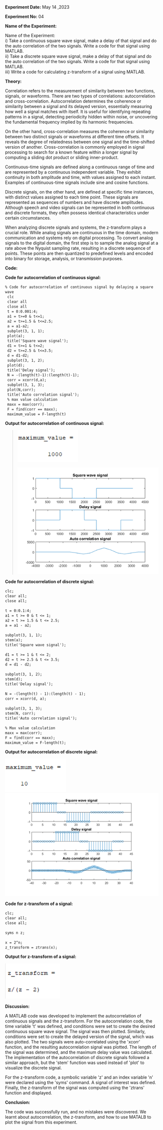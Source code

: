
**Experiment Date:** May 14 ,2023

**Experiment No:** 04

**Name of the Experiment:**

Name of the Experiment:<br>
i) Take a continuous square wave signal, make a delay of that signal and do the auto correlation of the two signals. Write a code for that signal using MATLAB. <br>
ii) Take a discrete square wave signal, make a delay of that signal and do the auto correlation of the two signals. Write a code for that signal using MATLAB. <br>
iii) Write a code for calculating z-transform of a signal using MATLAB.

**Theory:**

Correlation refers to the measurement of similarity between two
functions, signals, or waveforms. There are two types of correlations:
autocorrelation and cross-correlation. Autocorrelation determines the
coherence or similarity between a signal and its delayed version,
essentially measuring how well a signal matches with itself. It is
useful for identifying repeating patterns in a signal, detecting
periodicity hidden within noise, or uncovering the fundamental frequency
implied by its harmonic frequencies.

On the other hand, cross-correlation measures the coherence or
similarity between two distinct signals or waveforms at different time
offsets. It reveals the degree of relatedness between one signal and the
time-shifted version of another. Cross-correlation is commonly employed
in signal processing to search for a known feature within a longer
signal by computing a sliding dot product or sliding inner-product.

Continuous-time signals are defined along a continuous range of time and
are represented by a continuous independent variable. They exhibit
continuity in both amplitude and time, with values assigned to each
instant. Examples of continuous-time signals include sine and cosine
functions.

Discrete signals, on the other hand, are defined at specific time
instances, with distinct values assigned to each time point. These
signals are represented as sequences of numbers and have discrete
amplitudes. Although speech and video signals can be represented in both
continuous and discrete formats, they often possess identical
characteristics under certain circumstances.

When analyzing discrete signals and systems, the z-transform plays a
crucial role. While analog signals are continuous in the time domain,
modern communication and systems rely on digital processing. To convert
analog signals to the digital domain, the first step is to sample the
analog signal at a rate above the Nyquist sampling rate, resulting in a
discrete sequence of points. These points are then quantized to
predefined levels and encoded into binary for storage, analysis, or
transmission purposes.

**Code:**

**Code for autocorrelation of continuous signal:**
```
% Code for autocorrelation of continuous signal by delaying a square wave
 clc
 clear all
 close all
 t = 0:0.001:4;
 a1 = t>=0 & t<=1;
 a2 = t>=1.5 & t<=2.5;
 a = a1-a2;
 subplot(3, 1, 1);
 plot(a);
 title('Square wave signal');
 d1 = t>=1 & t<=2;
 d2 = t>=2.5 & t<=3.5;
 d = d1-d2;
 subplot(3, 1, 2);
 plot(d);
 title('Delay signal');
 N = -(length(t)-1):(length(t)-1);
 corr = xcorr(d,a);
 subplot(3, 1, 3);
 plot(N,corr);
 title('Auto correlation signal');
 % max value calculation
 maxx = max(corr);
 F = find(corr == maxx);
 maximum_value = F-length(t)
 ```

**Output for autocorrelation of continuous signal:**

> ![](lab4_images/image2.png)
>
> ![](lab4_images/image3.png)

**Code for autocorrelation of discrete signal:**
```
clc;
clear all;
close all;

t = 0:0.1:4;
a1 = t >= 0 & t <= 1;
a2 = t >= 1.5 & t <= 2.5;
a = a1 - a2;

subplot(3, 1, 1);
stem(a);
title('Square wave signal');

d1 = t >= 1 & t <= 2;
d2 = t >= 2.5 & t <= 3.5;
d = d1 - d2;

subplot(3, 1, 2);
stem(d);
title('Delay signal');

N = -(length(t) - 1):(length(t) - 1);
corr = xcorr(d, a);

subplot(3, 1, 3);
stem(N, corr);
title('Auto correlation signal');

% Max value calculation
maxx = max(corr);
F = find(corr == maxx);
maximum_value = F-length(t);

```

**Output for autocorrelation of discrete signal:**

![](lab4_images/image4.png)
![](lab4_images/imagex.png)


**Code for z-transform of a signal:**
```
clc;
clear all;
close all;

syms n z;

x = 2^n;
z_transform = ztrans(x);

```

**Output for z-transform of a signal:**

![](lab4_images/image6.png)

**Discussion:**

A MATLAB code was developed to implement the autocorrelation of
continuous signals and the z-transform. For the autocorrelation code,
the time variable \'t\' was defined, and conditions were set to create
the desired continuous square wave signal. The signal was then plotted.
Similarly, conditions were set to create the delayed version of the
signal, which was also plotted. The two signals were auto-correlated
using the \'xcorr\' function, and the resulting autocorrelation signal
was plotted. The length of the signal was determined, and the maximum
delay value was calculated. The implementation of the autocorrelation of
discrete signals followed a similar approach, but the \'stem\' function
was used instead of \'plot\' to visualize the discrete signal.

For the z-transform code, a symbolic variable \'z\' and an index
variable \'n\' were declared using the \'syms\' command. A signal of
interest was defined. Finally, the z-transform of the signal was
computed using the \'ztrans\' function and displayed.

**Conclusion:**

The code was successfully run, and no mistakes were discovered. We
learnt about autocorrelation, the z-transform, and how to use MATALB to
plot the signal from this experiment.
